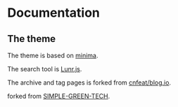 # Documentation
## The theme
<p>	The theme is based on <a href="https://github.com/jekyll/minima">minima</a>.</p>
<p> The search tool is <a href="https://jekyllcodex.org/without-plugin/search-lunr/">Lunr.js</a>.</p>
<p> The archive and tag pages is forked from <a href="https://github.com/cnfeat/blog.io">cnfeat/blog.io</a>.</p>

<p>forked from <a href="http://jekyllthemes.org/themes/SIMPLE-GREEN-TECH/">SIMPLE-GREEN-TECH</a>.</p>

